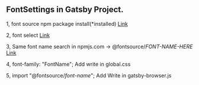 ## FontSettings in Gatsby Project.

1, font source npm package install(*installed)
[Link](https://fontsource.org/docs/getting-started)

2, font select
[Link](https://fonts.google.com/?subset=japanese&noto.script=Jpan)

3, Same font name search in npmjs.com -> @fontsource/*FONT-NAME-HERE*
[Link](https://www.npmjs.com/search?q=fontsource)

4, font-family: "FontName"; Add write in global.css

5, import "@fontsource/*font-name*"; Add Write in gatsby-browser.js 